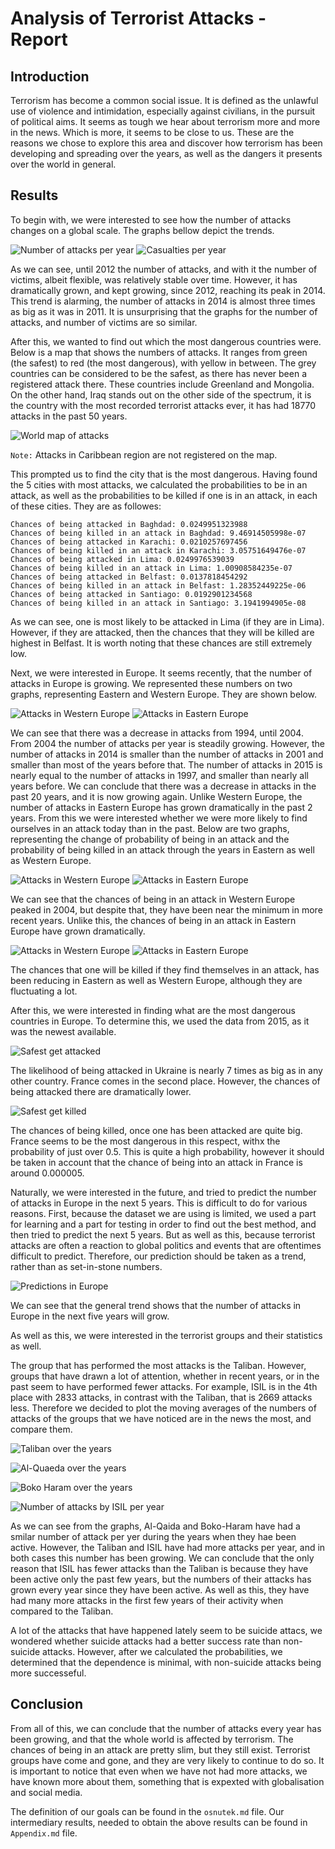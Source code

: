 # Analysis of Terrorist Attacks - Report

## Introduction
Terrorism has become a common social issue. It is defined as the unlawful use of violence and intimidation, especially against civilians, in the pursuit of political aims. It seems as tough we hear about terrorism more and more in the news. Which is more, it seems to be close to us. These are the reasons we chose to explore this area and discover how terrorism has been developing and spreading over the years, as well as the dangers it presents over the world in general.

## Results

To begin with, we were interested to see how the number of attacks changes on a global scale. The graphs bellow depict the trends.
	
![Number of attacks per year](images/attacksPerYear.png)
![Casualties per year](images/casualtiesPerYear.png)	

As we can see, until 2012 the number of attacks, and with it the number of victims, albeit flexible, was relatively stable over time. However, it has dramatically grown, and kept growing, since 2012, reaching its peak in 2014. This trend is alarming, the number of attacks in 2014 is almost three times as big as it was in 2011.
It is unsurprising that the graphs for the number of attacks, and number of victims are so similar. 

After this, we wanted to find out which the most dangerous countries were. Below is a map that shows the numbers of attacks. It ranges from green (the safest) to red (the most dangerous), with yellow in between. The grey countries can be considered to be the safest, as there has never been a registered attack there. These countries include Greenland and Mongolia. On the other hand, Iraq stands out on the other side of the spectrum, it is the country with the most recorded terrorist attacks ever, it has had 18770 attacks in the past 50 years.

![World map of attacks](images/map_attacks.jpg)

`Note:` Attacks in Caribbean region are not registered on the map. 

This prompted us to find the city that is the most dangerous. Having found the 5 cities with most attacks, we calculated the probabilities to be in an attack, as well as the probabilities to be killed if one is in an attack, in each of these cities. They are as followes:

 	Chances of being attacked in Baghdad: 0.0249951323988
 	Chances of being killed in an attack in Baghdad: 9.46914505998e-07
 	Chances of being attacked in Karachi: 0.0210257697456
 	Chances of being killed in an attack in Karachi: 3.05751649476e-07
 	Chances of being attacked in Lima: 0.0249976539039
 	Chances of being killed in an attack in Lima: 1.00908584235e-07
 	Chances of being attacked in Belfast: 0.0137818454292
 	Chances of being killed in an attack in Belfast: 1.28352449225e-06
 	Chances of being attacked in Santiago: 0.0192901234568
 	Chances of being killed in an attack in Santiago: 3.1941994905e-08

 As we can see, one is most likely to be attacked in Lima (if they are in Lima). However, if they are attacked, then the chances that they will be killed are highest in Belfast. It is worth noting that these chances are still extremely low.

Next, we were interested in Europe. It seems recently, that the number of attacks in Europe is growing. We represented these numbers on two graphs, representing Eastern and Western Europe. They are shown below.

![Attacks in Western Europe](images/attacks_WE.png)
![Attacks in Eastern Europe](images/attacks_EE.png)

We can see that there was a decrease in attacks from 1994, until 2004. From 2004 the number of attacks per year is steadily growing. However, the number of attacks in 2014 is smaller than the number of attacks in 2001 and smaller than most of the years before that. The number of attacks in 2015 is nearly equal to the number of attacks in 1997, and smaller than nearly all years before. We can conclude that there was a decrease in attacks in the past 20 years, and it is now growing again. Unlike Western Europe, the number of attacks in Eastern Europe has grown dramatically in the past 2 years.
From this we were interested whether we were more likely to find ourselves in an attack today than in the past. Below are two graphs, representing the change of probability of being in an attack and the probability of being killed in an attack through the years in Eastern as well as Western Europe.

![Attacks in Western Europe](images/pAttackedWE.png)
![Attacks in Eastern Europe](images/pAttackedEE.png)


We can see that the chances of being in an attack in Western Europe peaked in 2004, but despite that, they have been near the minimum in more recent years. Unlike this, the chances of being in an attack in Eastern Europe have grown dramatically. 

![Attacks in Western Europe](images/pKilledWE.png)
![Attacks in Eastern Europe](images/pKilledEE.png)

The chances that one will be killed if they find themselves in an attack, has been reducing in Eastern as well as Western Europe, although they are fluctuating a lot.

After this, we were interested in finding what are the most dangerous countries in Europe. To determine this, we used the data from 2015, as it was the newest available.

![Safest get attacked](images/safestGetAttacked.png)

The likelihood of being attacked in Ukraine is nearly 7 times as big as in any other country. France comes in the second place. However, the chances of being attacked there are dramatically lower.

![Safest get killed](images/safestGetKilled.png)

The chances of being killed, once one has been attacked are quite big. France seems to be the most dangerous in this respect, withx the probability of just over 0.5. This is quite a high probability, however it should be taken in account that the chance of being into an attack in France is around 0.000005.

Naturally, we were interested in the future, and tried to predict the number of attacks in Europe in the next 5 years. This is difficult to do for various reasons. First, because the dataset we are using is limited, we used a part for learning and a part for testing in order to find out the best method, and then tried to predict the next 5 years. But as well as this, because terrorist attacks are often a reaction to global politics and events that are oftentimes difficult to predict. Therefore, our prediction should be taken as a trend, rather than as set-in-stone numbers.

![Predictions in Europe](images/prediction.png)

We can see that the general trend shows that the number of attacks in Europe in the next five years will grow.

As well as this, we were interested in the terrorist groups and their statistics as well.

The group that has performed the most attacks is the Taliban. However, groups that have drawn a lot of attention, whether in recent years, or in the past seem to have performed fewer attacks. For example, ISIL is in the 4th place with 2833 attacks, in contrast with the Taliban, that is 2669 attacks less. Therefore we decided to plot the moving averages of the numbers of attacks of the groups that we have noticed are in the news the most, and compare them.

![Taliban over the years](images/Taliban_over_years.png)

![Al-Quaeda over the years](images/Al-Qaida_over_years.png)

![Boko Haram over the years](images/Boko-Haram_over_years.png)

![Number of attacks by ISIL per year](images/ISILattacksPerYear.png)

As we can see from the graphs, Al-Qaida and Boko-Haram have had a smilar number of attack per yer during the years when they hae been active. However, the Taliban and ISIL have had more attacks per year, and in both cases this number has been growing. We can conclude that the only reason that ISIL has fewer attacks than the Taliban is because they have been active only the past few years, but the numbers of their attacks has grown every year since they have been active. As well as this, they have had many more attacks in the first few years of their activity when compared to the Taliban.
 
A lot of the attacks that have happened lately seem to be suicide attacs, we wondered whether suicide attacks had a better success rate than non-suicide attacks. However, after we calculated the probabilities, we determined that the dependence is minimal, with non-suicide attacks being more successeful.	

## Conclusion

From all of this, we can conclude that the number of attacks every year has been growing, and that the whole world is affected by terrorism. The chances of being in an attack are pretty slim, but they still exist. Terrorist groups have come and gone, and they are very likely to continue to do so. It is important to notice that even when we have not had more attacks, we have known more about them, something that is expexted with globalisation and social media.

The definition of our goals can be found in the `osnutek.md` file. Our intermediary results, needed to obtain the above results can be found in `Appendix.md` file.
